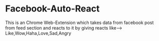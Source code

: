 # Facebook-Auto-React
This is an Chrome Web-Extension which takes data from facebook post from feed section and reacts to it by giving reacts like--> Like,Wow,Haha,Love,Sad,Angry
